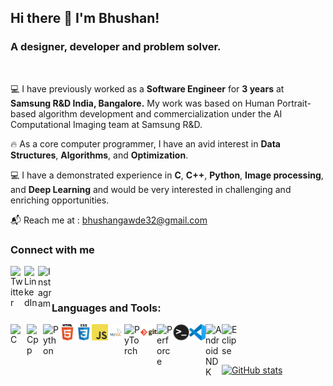 ## Hi there 👋 I'm Bhushan!

### A designer, developer and problem solver.
<br />

:computer: I have previously worked as a **Software Engineer** for **3 years** at **Samsung R&D India, Bangalore.** My work was based on Human Portrait-based algorithm development and commercialization under the AI Computational Imaging team at Samsung R&D.

:fire: As a core computer programmer, I have an avid interest in **Data Structures**, **Algorithms**, and **Optimization**.

:computer: I have a demonstrated experience in **C**, **C++**, **Python**, **Image processing**, and **Deep Learning** and would be very interested in challenging and enriching opportunities. 

:mailbox_with_mail: Reach me at : bhushangawde32@gmail.com

<!--:computer: [LinkedIn](https://www.linkedin.com/in/bhushangawde1996/) &nbsp;|&nbsp; [LeetCode](https://leetcode.com/technophile96/)-->
<!--:sparkles: I have added some of my own projects on GitHub. Check out those below. -->

### Connect with me 
<!--
:computer: [LinkedIn](https://www.linkedin.com/in/bhushangawde1996/) &nbsp;|&nbsp; [LeetCode](https://leetcode.com/technophile96/)  &nbsp;|&nbsp;  [Twitter](https://twitter.com/bhushangawde32) &nbsp;|&nbsp; [Instagram](https://www.instagram.com/bhushan._.gawde/?hl=en)
-->

[<img align="left" alt="Twitter" width="22px" src="https://cdn.jsdelivr.net/npm/simple-icons@v3/icons/twitter.svg" />][twitter]
[<img align="left" alt="LinkedIn" width="22px" src="https://cdn.jsdelivr.net/npm/simple-icons@v3/icons/linkedin.svg" />][linkedin]
[<img align="left" alt="Instagram" width="22px" src="https://cdn.jsdelivr.net/npm/simple-icons@v3/icons/instagram.svg" />][instagram]

[twitter]: https://twitter.com/bhushangawde32
[instagram]: https://www.instagram.com/bhushan._.gawde/?hl=en
[linkedin]: https://www.linkedin.com/in/bhushangawde1996/
[github]: https://github.com/bhushangawde
<br />
<br />

### Languages and Tools:

[<img align="left" alt="C" width="26px" src="https://upload.wikimedia.org/wikipedia/commons/thumb/1/18/C_Programming_Language.svg/1200px-C_Programming_Language.svg.png" />][github]
[<img align="left" alt="Cpp" width="26px" src="https://upload.wikimedia.org/wikipedia/commons/1/18/ISO_C%2B%2B_Logo.svg" />][github]
[<img align="left" alt="Python" width="26px" src="https://upload.wikimedia.org/wikipedia/commons/thumb/c/c3/Python-logo-notext.svg/2048px-Python-logo-notext.svg.png" />][github]
[<img align="left" alt="HTML5" width="26px" src="https://raw.githubusercontent.com/github/explore/80688e429a7d4ef2fca1e82350fe8e3517d3494d/topics/html/html.png" />][github]
[<img align="left" alt="CSS3" width="26px" src="https://raw.githubusercontent.com/github/explore/80688e429a7d4ef2fca1e82350fe8e3517d3494d/topics/css/css.png" />][github]
[<img align="left" alt="JavaScript" width="26px" src="https://raw.githubusercontent.com/github/explore/80688e429a7d4ef2fca1e82350fe8e3517d3494d/topics/javascript/javascript.png" />][github]
[<img align="left" alt="MySQL" width="26px" src="https://raw.githubusercontent.com/github/explore/80688e429a7d4ef2fca1e82350fe8e3517d3494d/topics/mysql/mysql.png" />][github]
[<img align="left" alt="PyTorch" width="26px" src="https://pytorch.org/assets/images/pytorch-logo.png" />][github]
[<img align="left" alt="Git" width="26px" src="https://raw.githubusercontent.com/github/explore/80688e429a7d4ef2fca1e82350fe8e3517d3494d/topics/git/git.png" />][github]
[<img align="left" alt="Perforce" width="26px" src="https://img.informer.com/icons_mac/png/128/437/437456.png" />][github]
[<img align="left" alt="Terminal" width="26px" src="https://raw.githubusercontent.com/github/explore/80688e429a7d4ef2fca1e82350fe8e3517d3494d/topics/terminal/terminal.png" />][github]
[<img align="left" alt="Visual Studio Code" width="26px" src="https://raw.githubusercontent.com/github/explore/80688e429a7d4ef2fca1e82350fe8e3517d3494d/topics/visual-studio-code/visual-studio-code.png" />][github]
[<img align="left" alt="Android NDK" width="26px" src="http://www.android.pk/images/android-ndk.jpg" />][github]
[<img align="left" alt="Eclipse" width="26px" src="https://cdn.freebiesupply.com/logos/large/2x/eclipse-11-logo-png-transparent.png" />][github]

[github]: https://github.com/bhushangawde

<br />
<br />
<br />

[![GitHub stats](https://github-readme-stats.vercel.app/api?username=bhushangawde&count_private=true&theme=dark&hide=prs,issues,contribs)](https://github.com/bhushangawde)
<!--
[![Top Languages](https://github-readme-stats.vercel.app/api/top-langs/?username=bhushangawde&theme=dark&layout=compact)](https://github.com/anuraghazra/github-readme-stats)
-->

<!--
**bhushangawde/bhushangawde** is a ✨ _special_ ✨ repository because its `README.md` (this file) appears on your GitHub profile.

Here are some ideas to get you started:

- 🔭 I’m currently working on ...
- 🌱 I’m currently learning ...
- 👯 I’m looking to collaborate on ...
- 🤔 I’m looking for help with ...
- 💬 Ask me about ...
- 📫 How to reach me: ...
- 😄 Pronouns: ...
- ⚡ Fun fact: ...
-->
